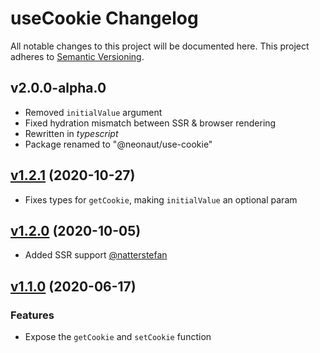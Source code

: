 # useCookie Changelog

All notable changes to this project will be documented here. This project
adheres to [Semantic Versioning](http://semver.org/spec/v2.0.0.html).

## v2.0.0-alpha.0

- Removed `initialValue` argument
- Fixed hydration mismatch between SSR & browser rendering
- Rewritten in *typescript*
- Package renamed to "@neonaut/use-cookie"

## [v1.2.1](https://github.com/tylerwolff/useCookie/releases/tag/v1.2.1) (2020-10-27)

- Fixes types for `getCookie`, making `initialValue` an optional param

## [v1.2.0](https://github.com/tylerwolff/useCookie/releases/tag/v1.2.0) (2020-10-05)

- Added SSR support [@natterstefan](https://github.com/natterstefan)

## [v1.1.0](https://github.com/tylerwolff/useCookie/compare/7273486214108568046772a6f7c3dc855609d2bd...24ec23bb2f92d3fe3b124cddba49213232583a84) (2020-06-17)

### Features

- Expose the `getCookie` and `setCookie` function
